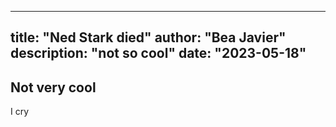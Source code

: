 
---
title: "Ned Stark died"
author: "Bea Javier"
description: "not so cool"
date: "2023-05-18"
---

## Not very cool

I cry

